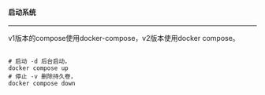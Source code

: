 #### 启动系统

------
v1版本的compose使用docker-compose，v2版本使用docker compose。

```shell

# 启动 -d 后台启动，
docker compose up 
# 停止 -v 删除持久卷，
docker compose down 
```

